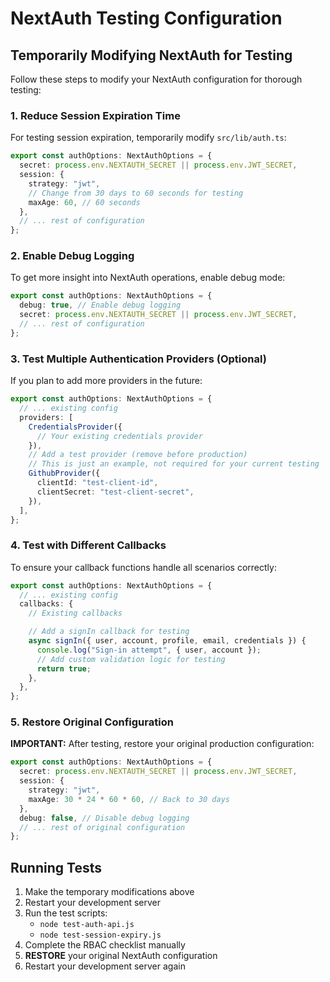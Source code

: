 # NextAuth Testing Configuration

## Temporarily Modifying NextAuth for Testing

Follow these steps to modify your NextAuth configuration for thorough testing:

### 1. Reduce Session Expiration Time

For testing session expiration, temporarily modify `src/lib/auth.ts`:

```typescript
export const authOptions: NextAuthOptions = {
  secret: process.env.NEXTAUTH_SECRET || process.env.JWT_SECRET,
  session: {
    strategy: "jwt",
    // Change from 30 days to 60 seconds for testing
    maxAge: 60, // 60 seconds
  },
  // ... rest of configuration
};
```

### 2. Enable Debug Logging

To get more insight into NextAuth operations, enable debug mode:

```typescript
export const authOptions: NextAuthOptions = {
  debug: true, // Enable debug logging
  secret: process.env.NEXTAUTH_SECRET || process.env.JWT_SECRET,
  // ... rest of configuration
};
```

### 3. Test Multiple Authentication Providers (Optional)

If you plan to add more providers in the future:

```typescript
export const authOptions: NextAuthOptions = {
  // ... existing config
  providers: [
    CredentialsProvider({
      // Your existing credentials provider
    }),
    // Add a test provider (remove before production)
    // This is just an example, not required for your current testing
    GithubProvider({
      clientId: "test-client-id",
      clientSecret: "test-client-secret",
    }),
  ],
};
```

### 4. Test with Different Callbacks

To ensure your callback functions handle all scenarios correctly:

```typescript
export const authOptions: NextAuthOptions = {
  // ... existing config
  callbacks: {
    // Existing callbacks

    // Add a signIn callback for testing
    async signIn({ user, account, profile, email, credentials }) {
      console.log("Sign-in attempt", { user, account });
      // Add custom validation logic for testing
      return true;
    },
  },
};
```

### 5. Restore Original Configuration

**IMPORTANT:** After testing, restore your original production configuration:

```typescript
export const authOptions: NextAuthOptions = {
  secret: process.env.NEXTAUTH_SECRET || process.env.JWT_SECRET,
  session: {
    strategy: "jwt",
    maxAge: 30 * 24 * 60 * 60, // Back to 30 days
  },
  debug: false, // Disable debug logging
  // ... rest of original configuration
};
```

## Running Tests

1. Make the temporary modifications above
2. Restart your development server
3. Run the test scripts:
   - `node test-auth-api.js`
   - `node test-session-expiry.js`
4. Complete the RBAC checklist manually
5. **RESTORE** your original NextAuth configuration
6. Restart your development server again
